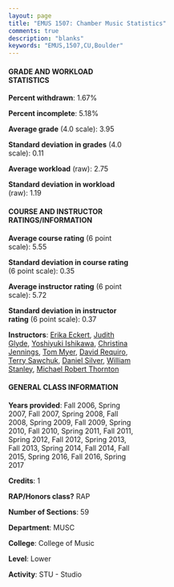 ```yaml
---
layout: page
title: "EMUS 1507: Chamber Music Statistics"
comments: true
description: "blanks"
keywords: "EMUS,1507,CU,Boulder"
---
```

<head>
<script src="https://ajax.googleapis.com/ajax/libs/jquery/2.1.3/jquery.min.js"></script>
<script src="https://dl.dropboxusercontent.com/s/pc42nxpaw1ea4o9/highcharts.js?dl=0"></script>
<!-- <script src="../assets/js/highcharts.js"></script> -->
<style type="text/css">@font-face {
	font-family: "Bebas Neue";
	src: url(https://www.filehosting.org/file/details/544349/BebasNeue Regular.otf) format("opentype");
	}
	h1.Bebas { 
		font-family: "Bebas Neue", Verdana, Tahoma;
	}
</style>
</head>
<body>
	<div id="container" style="float: right; width: 45%; height: 88%; margin-left: 2.5%; margin-right: 2.5%;"></div>
	<script language="JavaScript">
		$(document).ready(function() {
		var chart = {type: 'column'};
		var title = {text: 'Grade Distribution'};
		var xAxis = {categories: ['A','B','C','D','F'],crosshair: true};
		var yAxis = {min: 0,title: {text: 'Percentage'}};
		var tooltip = {headerFormat: '<center><b><span style="font-size:20px">{point.key}</span></b></center>',
		               pointFormat: '<td style="padding:0"><b>{point.y:.1f}%</b></td>',
		               footerFormat: '</table>',shared: true,useHTML: true};
		var plotOptions = {column: {pointPadding: 0.0,borderWidth: 0}};  
		var credits = {enabled: false};var series= [{name: 'Percent',data: [98.18,1.2,0.07,0.0,0.55,]}];
		var json = {};
		json.chart = chart;
		json.title = title;
		json.tooltip = tooltip;
		json.xAxis = xAxis;
		json.yAxis = yAxis;  
		json.series = series;
		json.plotOptions = plotOptions;  
		json.credits = credits;
		$('#container').highcharts(json);
	});
	</script>
</body>
			   
#### GRADE AND WORKLOAD STATISTICS

**Percent withdrawn**: 1.67%

**Percent incomplete**: 5.18%

**Average grade** (4.0 scale): 3.95

**Standard deviation in grades** (4.0 scale): 0.11

**Average workload** (raw): 2.75

**Standard deviation in workload** (raw): 1.19

#### COURSE AND INSTRUCTOR RATINGS/INFORMATION

**Average course rating** (6 point scale): 5.55

**Standard deviation in course rating** (6 point scale): 0.35

**Average instructor rating** (6 point scale): 5.72

**Standard deviation in instructor rating** (6 point scale): 0.37

**Instructors**: <a href='../../instructors/Erika_Eckert'>Erika Eckert</a>, <a href='../../instructors/Judith_Glyde'>Judith Glyde</a>, <a href='../../instructors/Yoshiyuki_Ishikawa'>Yoshiyuki Ishikawa</a>, <a href='../../instructors/Christina_Jennings'>Christina Jennings</a>, <a href='../../instructors/Tom_Myer'>Tom Myer</a>, <a href='../../instructors/David_Requiro'>David Requiro</a>, <a href='../../instructors/Terry_Sawchuk'>Terry Sawchuk</a>, <a href='../../instructors/Daniel_Silver'>Daniel Silver</a>, <a href='../../instructors/William_Stanley'>William Stanley</a>, <a href='../../instructors/Michael_Robert_Thornton'>Michael Robert Thornton</a>

#### GENERAL CLASS INFORMATION

**Years provided**: Fall 2006, Spring 2007, Fall 2007, Spring 2008, Fall 2008, Spring 2009, Fall 2009, Spring 2010, Fall 2010, Spring 2011, Fall 2011, Spring 2012, Fall 2012, Spring 2013, Fall 2013, Spring 2014, Fall 2014, Fall 2015, Spring 2016, Fall 2016, Spring 2017

**Credits**: 1

**RAP/Honors class?** RAP

**Number of Sections**: 59

**Department**: MUSC

**College**: College of Music

**Level**: Lower

**Activity**: STU - Studio
